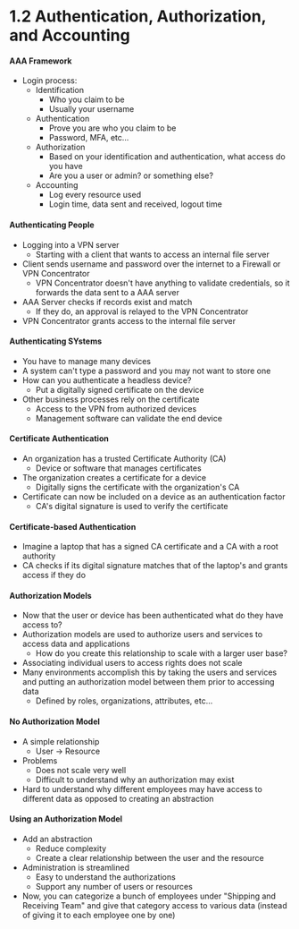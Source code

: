 # 1.2 Authentication, Authorization, and Accounting

#### AAA Framework
- Login process:
    - Identification
        - Who you claim to be
        - Usually your username
    - Authentication
        - Prove you are who you claim to be
        - Password, MFA, etc...
    - Authorization
        - Based on your identification and authentication, what access do you have
        - Are you a user or admin? or something else?
    - Accounting
        - Log every resource used
        - Login time, data sent and received, logout time

#### Authenticating People
- Logging into a VPN server
    - Starting with a client that wants to access an internal file server
- Client sends username and password over the internet to a Firewall or VPN Concentrator
    - VPN Concentrator doesn't have anything to validate credentials, so it forwards the data sent to a AAA server
- AAA Server checks if records exist and match
    - If they do, an approval is relayed to the VPN Concentrator
- VPN Concentrator grants access to the internal file server

#### Authenticating SYstems
- You have to manage many devices
- A system can't type a password and you may not want to store one
- How can you authenticate a headless device?
    - Put a digitally signed certificate on the device
- Other business processes rely on the certificate
    - Access to the VPN from authorized devices
    - Management software can validate the end device

#### Certificate Authentication
- An organization has a trusted Certificate Authority (CA)
    - Device or software that manages certificates
- The organization creates a certificate for a device
    - Digitally signs the certificate with the organization's CA
- Certificate can now be included on a device as an authentication factor
    - CA's digital signature is used to verify the certificate

#### Certificate-based Authentication
- Imagine a laptop that has a signed CA certificate and a CA with a root authority
- CA checks if its digital signature matches that of the laptop's and grants access if they do

#### Authorization Models
- Now that the user or device has been authenticated what do they have access to?
- Authorization models are used to authorize users and services to access data and applications
    - How do you create this relationship to scale with a larger user base?
- Associating individual users to access rights does not scale
- Many environments accomplish this by taking the users and services and putting an authorization model between them prior to accessing data
    - Defined by roles, organizations, attributes, etc...

#### No Authorization Model
- A simple relationship
    - User -> Resource
- Problems
    - Does not scale very well
    - Difficult to understand why an authorization may exist
- Hard to understand why different employees may have access to different data as opposed to creating an abstraction

#### Using an Authorization Model
- Add an abstraction
    - Reduce complexity
    - Create a clear relationship between the user and the resource
- Administration is streamlined
    - Easy to understand the authorizations
    - Support any number of users or resources
- Now, you can categorize a bunch of employees under "Shipping and Receiving Team" and give that category access to various data (instead of giving it to each employee one by one)